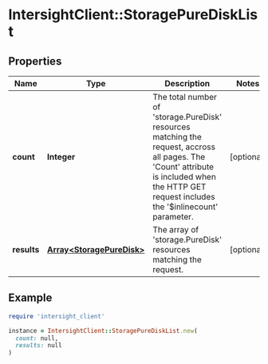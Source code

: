 # IntersightClient::StoragePureDiskList

## Properties

| Name | Type | Description | Notes |
| ---- | ---- | ----------- | ----- |
| **count** | **Integer** | The total number of &#39;storage.PureDisk&#39; resources matching the request, accross all pages. The &#39;Count&#39; attribute is included when the HTTP GET request includes the &#39;$inlinecount&#39; parameter. | [optional] |
| **results** | [**Array&lt;StoragePureDisk&gt;**](StoragePureDisk.md) | The array of &#39;storage.PureDisk&#39; resources matching the request. | [optional] |

## Example

```ruby
require 'intersight_client'

instance = IntersightClient::StoragePureDiskList.new(
  count: null,
  results: null
)
```

